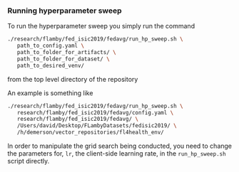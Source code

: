 ### Running hyperparameter sweep

To run the hyperparameter sweep you simply run the command

```bash
./research/flamby/fed_isic2019/fedavg/run_hp_sweep.sh \
   path_to_config.yaml \
   path_to_folder_for_artifacts/ \
   path_to_folder_for_dataset/ \
   path_to_desired_venv/
```

from the top level directory of the repository

An example is something like
``` bash
./research/flamby/fed_isic2019/fedavg/run_hp_sweep.sh \
   research/flamby/fed_isic2019/fedavg/config.yaml \
   research/flamby/fed_isic2019/fedavg/ \
   /Users/david/Desktop/FLambyDatasets/fedisic2019/ \
   /h/demerson/vector_repositories/fl4health_env/
```

In order to manipulate the grid search being conducted, you need to change the parameters for, `lr`, the client-side learning rate, in the `run_hp_sweep.sh` script directly.
